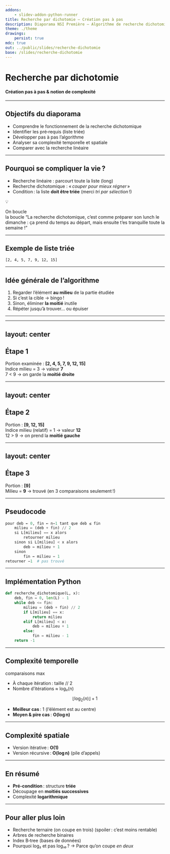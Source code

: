 ```yaml
---
addons:
    - slidev-addon-python-runner
title: Recherche par dichotomie — Création pas à pas
description: Diaporama NSI Première — Algorithme de recherche dichotomique et notion de complexité
theme: ./theme
drawings:
    persist: true
mdc: true
out: ../public/slides/recherche-dichotomie
base: /slides/recherche-dichotomie
---
```


# Recherche par dichotomie

<v-drag pos="745,60,119,143">
  <LogoPython />
</v-drag>

#### Création pas à pas & notion de complexité

---

## Objectifs du diaporama

* Comprendre le fonctionnement de la recherche dichotomique
* Identifier les pré‑requis (liste triée)
* Développer pas à pas l’algorithme
* Analyser sa complexité temporelle et spatiale
* Comparer avec la recherche linéaire

---

## Pourquoi se compliquer la vie ?

* Recherche linéaire : parcourt toute la liste <span v-mark.highlight.yellow>(long)</span>
* Recherche dichotomique : « *couper pour mieux régner* »
* Condition : la liste **doit être triée** (merci *tri par sélection* !)

<v-drag-arrow v-after pos="599,153,165,48"/>

<span v-after v-drag="[815,169,22,24]">💡</span>

<v-drag v-after pos="770,199,129,80" class="border border-4 rounded border-dashed">
  <span>On boucle <br /> la boucle</span>
</v-drag>

<span v-drag="[238,329,526,53]" v-click>
“La recherche dichotomique, c’est comme préparer son lunch le dimanche : ça prend du temps au départ, mais ensuite t’es tranquille toute la semaine !”
</span>

---

## Exemple de liste triée

<span v-drag="[219,256,665,72]" class="text-4xl">`[2, 4, 5, 7, 9, 12, 15]`</span>

---

## Idée générale de l’algorithme

1. Regarder l’élément **au milieu** de la partie étudiée
2. Si c’est la cible → bingo !
3. Sinon, éliminer **la moitié** inutile
4. Répéter jusqu’à trouver… ou épuiser

---

<dichotomie v-drag="[202,132,640,276]" class="w-100 h-40" :speed="600" />

---
layout: center
---

## Étape 1

Portion examinée : **\[2, 4, 5, 7, 9, 12, 15]**  
Indice milieu = 3 → valeur **7**  
7 < 9 → on garde la **moitié droite**  

---
layout: center
---

## Étape 2

Portion : **\[9, 12, 15]**  
Indice milieu (relatif) = 1 → valeur **12**  
12 > 9 → on prend la **moitié gauche**  

---
layout: center
---

## Étape 3

Portion : **\[9]**  
Milieu = **9** → trouvé (en 3 comparaisons seulement !)  

---

## Pseudocode

```python
pour deb ← 0, fin ← n−1 tant que deb ≤ fin
    milieu ← (deb + fin) // 2
    si L[milieu] == x alors
        retourner milieu
    sinon si L[milieu] < x alors
        deb ← milieu + 1
    sinon
        fin ← milieu − 1
retourner −1  # pas trouvé
```

---

## Implémentation Python

```python
def recherche_dichotomique(L, x):
    deb, fin = 0, len(L) - 1
    while deb <= fin:
        milieu = (deb + fin) // 2
        if L[milieu] == x:
            return milieu
        elif L[milieu] < x:
            deb = milieu + 1
        else:
            fin = milieu - 1
    return -1
```

---

## Complexité temporelle

<span v-drag="[595,255,173,30]">comparaisons max</span>

* À chaque itération : taille // 2
* Nombre d’itérations ≈ log₂(n)  

$$
\lfloor \log_2(n) \rfloor + 1
$$ 
  


* **Meilleur cas** : 1 (l’élément est au centre)
* **Moyen & pire cas** : **O(log n)**

---

## Complexité spatiale

* Version itérative : **O(1)**
* Version récursive : **O(log n)** (pile d’appels)

---

## En résumé

* **Pré‑condition** : structure **triée**
* Découpage en **moitiés successives**
* Complexité **logarithmique**

---

## Pour aller plus loin

* Recherche ternaire (on coupe en trois) <span v-click>(spoiler : c’est moins rentable)</span>
* Arbres de recherche binaires
* Index B‑tree (bases de données)
* Pourquoi log₂ et pas log₁₀ ?
  → Parce qu’on coupe *en deux*
